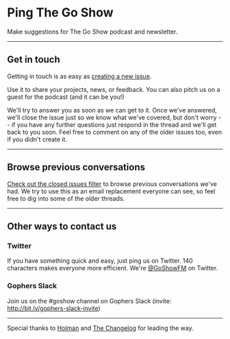 # Ping The Go Show

Make suggestions for The Go Show podcast and newsletter.

---

## Get in touch

Getting in touch is as easy as [creating a new issue](https://github.com/goshowfm/ping/issues/new).

Use it to share your projects, news, or feedback. You can also pitch us on a guest for the podcast (and it can be you!)

We'll try to answer you as soon as we can get to it. Once we've answered, we'll close the issue just so we know what we've covered, but don't worry -- if you have any further questions just respond in the thread and we'll get back to you soon. Feel free to comment on any of the older issues too, even if you didn't create it.

---

## Browse previous conversations

[Check out the closed issues filter](https://github.com/goshowfm/ping/issues?sort=created&directionÞsc&state=closed&page=1) to browse previous conversations we've had. We try to use this as an email replacement everyone can see, so feel free to dig into some of the older threads.

---

## Other ways to contact us

### Twitter

If you have something quick and easy, just ping us on Twitter. 140 characters makes everyone more efficient. We're [@GoShowFM](https://twitter.com/goshowfm) on Twitter.


### Gophers Slack
Join us on the #goshow channel on Gophers Slack (invite: http://bit.ly/gophers-slack-invite)

---
Special thanks to [Holman](https://github.com/holman/feedback) and [The Changelog](https://github.com/thechangelog/ping) for leading the way.
